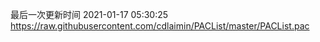 最后一次更新时间 2021-01-17 05:30:25
https://raw.githubusercontent.com/cdlaimin/PACList/master/PACList.pac

